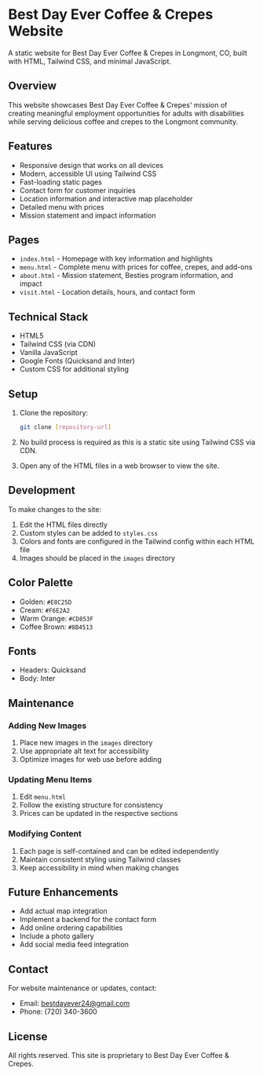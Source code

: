 # Best Day Ever Coffee & Crepes Website

A static website for Best Day Ever Coffee & Crepes in Longmont, CO, built with HTML, Tailwind CSS, and minimal JavaScript.

## Overview

This website showcases Best Day Ever Coffee & Crepes' mission of creating meaningful employment opportunities for adults with disabilities while serving delicious coffee and crepes to the Longmont community.

## Features

- Responsive design that works on all devices
- Modern, accessible UI using Tailwind CSS
- Fast-loading static pages
- Contact form for customer inquiries
- Location information and interactive map placeholder
- Detailed menu with prices
- Mission statement and impact information

## Pages

- `index.html` - Homepage with key information and highlights
- `menu.html` - Complete menu with prices for coffee, crepes, and add-ons
- `about.html` - Mission statement, Besties program information, and impact
- `visit.html` - Location details, hours, and contact form

## Technical Stack

- HTML5
- Tailwind CSS (via CDN)
- Vanilla JavaScript
- Google Fonts (Quicksand and Inter)
- Custom CSS for additional styling

## Setup

1. Clone the repository:
   ```bash
   git clone [repository-url]
   ```

2. No build process is required as this is a static site using Tailwind CSS via CDN.

3. Open any of the HTML files in a web browser to view the site.

## Development

To make changes to the site:

1. Edit the HTML files directly
2. Custom styles can be added to `styles.css`
3. Colors and fonts are configured in the Tailwind config within each HTML file
4. Images should be placed in the `images` directory

## Color Palette

- Golden: `#E8C25D`
- Cream: `#F6E2A2`
- Warm Orange: `#CD853F`
- Coffee Brown: `#8B4513`

## Fonts

- Headers: Quicksand
- Body: Inter

## Maintenance

### Adding New Images
1. Place new images in the `images` directory
2. Use appropriate alt text for accessibility
3. Optimize images for web use before adding

### Updating Menu Items
1. Edit `menu.html`
2. Follow the existing structure for consistency
3. Prices can be updated in the respective sections

### Modifying Content
1. Each page is self-contained and can be edited independently
2. Maintain consistent styling using Tailwind classes
3. Keep accessibility in mind when making changes

## Future Enhancements

- Add actual map integration
- Implement a backend for the contact form
- Add online ordering capabilities
- Include a photo gallery
- Add social media feed integration

## Contact

For website maintenance or updates, contact:
- Email: bestdayever24@gmail.com
- Phone: (720) 340-3600

## License

All rights reserved. This site is proprietary to Best Day Ever Coffee & Crepes. 